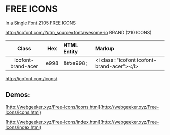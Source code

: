 # FREE ICONS


[In a Single Font 2105 FREE ICONS](http://icofont.com/?utm_source=fontawesome-io) 

http://icofont.com/?utm_source=fontawesome-io
BRAND (210 ICONS)


| Class | Hex | HTML Entity | Markup |
|:---:|:---:|:---|:---|
| icofont-brand-acer | e998 | &amp;#xe998; | &lt;i class="icofont icofont-brand-acer">&lt;/i> |


http://icofont.com/icons/


## Demos:  

[http://webgeeker.xyz/Free-Icons/icons.html](http://webgeeker.xyz/Free-Icons/icons.html)

[http://webgeeker.xyz/Free-Icons/index.html](http://webgeeker.xyz/Free-Icons/index.html)
